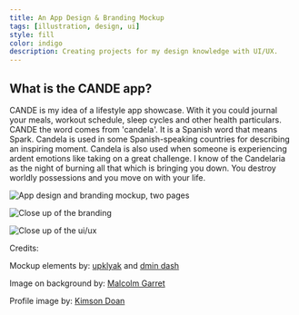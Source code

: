 ```yaml
---
title: An App Design & Branding Mockup
tags: [illustration, design, ui]
style: fill
color: indigo
description: Creating projects for my design knowledge with UI/UX.
---
```



## What is the CANDE app?

CANDE is my idea of a lifestyle app showcase. With it you could journal your meals, workout schedule, sleep cycles and other health particulars. CANDE the word comes from 'candela'. It is a Spanish word that means Spark. Candela is used in some Spanish-speaking countries for describing an inspiring moment. Candela is also used when someone is experiencing ardent emotions like taking on a great challenge. I know of the Candelaria as the night of burning all that which is bringing you down. You destroy worldly possessions and you move on with your life.


![App design and branding mockup, two pages](https://i.imgur.com/tMgLCiX.jpg "CANDE")

![Close up of the branding](https://i.imgur.com/rewBVXy.png "CANDE branding")

![Close up of the ui/ux](https://i.imgur.com/uJvyZYM.png "CANDE app")


Credits:

Mockup elements by: [upklyak](https://www.freepik.com/free-photos-vectors/mockup) and [dmin dash](https://www.freepik.com/free-photos-vectors/infographic)

Image on background by: [Malcolm Garret](https://www.pexels.com/@bymalcolmgarret)

Profile image by: [Kimson Doan](https://unsplash.com/@kimsondoan)

